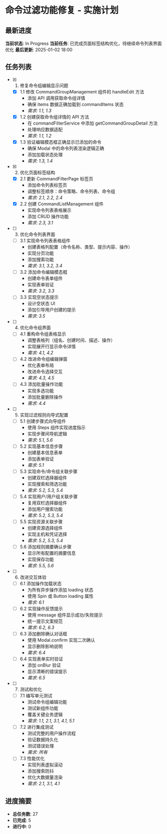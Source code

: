 # 命令过滤功能修复 - 实施计划

## 最新进度
**当前状态**: In Progress
**当前任务**: 已完成页面标签结构优化，待继续命令列表界面优化
**最后更新**: 2025-01-02 18:00

## 任务列表

- [x] 1. 修复命令组编辑显示问题
  - [x] 1.1 修改 CommandGroupManagement 组件的 handleEdit 方法
    - 添加 API 调用获取命令组详情
    - 确保 items 数据正确加载到 commandItems 状态
    - _需求: 1.1, 1.3_
  - [x] 1.2 创建获取命令组详情的 API 方法
    - 在 commandFilterService 中添加 getCommandGroupDetail 方法
    - 处理响应数据适配
    - _需求: 1.1, 1.2_
  - [x] 1.3 验证编辑模态框正确显示已添加的命令
    - 确保 Modal 中的命令列表渲染逻辑正确
    - 添加加载状态处理
    - _需求: 1.3, 1.4_

- [x] 2. 优化页面标签结构
  - [x] 2.1 更新 CommandFilterPage 标签页
    - 添加命令列表标签页
    - 调整标签顺序：命令策略、命令列表、命令组
    - _需求: 2.1, 2.2, 2.4_
  - [x] 2.2 创建 CommandListManagement 组件
    - 实现命令列表表格展示
    - 添加 CRUD 操作功能
    - _需求: 2.3, 3.1_

- [ ] 3. 优化命令列表界面
  - [ ] 3.1 实现命令列表表格组件
    - 创建表格列配置（命令名称、类型、提示内容、操作）
    - 实现分页功能
    - 添加搜索功能
    - _需求: 3.1, 3.2, 3.4_
  - [ ] 3.2 添加命令编辑模态框
    - 创建命令表单组件
    - 实现表单验证
    - _需求: 3.2, 3.3_
  - [ ] 3.3 实现空状态提示
    - 设计空状态 UI
    - 添加引导用户创建的提示
    - _需求: 3.5_

- [ ] 4. 优化命令组界面
  - [ ] 4.1 重构命令组表格显示
    - 调整表格列（组名、创建时间、描述、操作）
    - 实现展开行显示命令详情
    - _需求: 4.1, 4.2_
  - [ ] 4.2 改进命令组编辑弹窗
    - 优化表单布局
    - 改进命令选择交互
    - _需求: 4.3, 4.5_
  - [ ] 4.3 添加批量操作功能
    - 实现多选功能
    - 添加批量删除操作
    - _需求: 4.4_

- [ ] 5. 实现过滤规则向导式配置
  - [ ] 5.1 创建步骤式向导组件
    - 使用 Steps 组件实现进度指示
    - 实现步骤间导航逻辑
    - _需求: 5.1, 5.6_
  - [ ] 5.2 实现基本信息步骤
    - 创建基本信息表单
    - 添加表单验证
    - _需求: 5.1_
  - [ ] 5.3 实现命令/命令组关联步骤
    - 创建双栏选择器组件
    - 实现搜索和筛选功能
    - _需求: 5.2, 5.3, 5.4_
  - [ ] 5.4 实现用户/用户组关联步骤
    - 复用双栏选择器组件
    - 添加用户搜索功能
    - _需求: 5.2, 5.3, 5.4_
  - [ ] 5.5 实现资源关联步骤
    - 创建资源选择组件
    - 实现主机和凭证选择
    - _需求: 5.2, 5.3, 5.4_
  - [ ] 5.6 添加规则摘要确认步骤
    - 显示所有配置的摘要信息
    - 实现保存功能
    - _需求: 5.5, 5.6_

- [ ] 6. 改进交互体验
  - [ ] 6.1 添加操作加载状态
    - 为所有异步操作添加 loading 状态
    - 使用 Spin 或 Button loading 属性
    - _需求: 6.1_
  - [ ] 6.2 实现操作反馈提示
    - 使用 message 组件显示成功/失败提示
    - 统一提示文案规范
    - _需求: 6.2, 6.3_
  - [ ] 6.3 添加删除确认对话框
    - 使用 Modal.confirm 实现二次确认
    - 显示删除影响说明
    - _需求: 6.4_
  - [ ] 6.4 实现表单实时验证
    - 添加 onBlur 验证
    - 显示清晰的错误提示
    - _需求: 6.5_

- [ ] 7. 测试和优化
  - [ ] 7.1 编写单元测试
    - 测试命令组编辑功能
    - 测试新组件功能
    - 覆盖关键业务逻辑
    - _需求: 1.1, 2.1, 3.1, 4.1, 5.1_
  - [ ] 7.2 进行集成测试
    - 测试完整的用户操作流程
    - 验证数据持久化
    - 测试错误处理
    - _需求: 所有_
  - [ ] 7.3 性能优化
    - 实现列表虚拟滚动
    - 添加搜索防抖
    - 优化大数据量渲染
    - _需求: 2.1, 3.1, 4.1_

## 进度摘要
- **总任务数**: 27
- **已完成**: 5
- **进行中**: 0